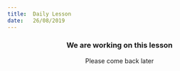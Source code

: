 ```yaml
---
title:  Daily Lesson
date:   26/08/2019
---
```


### <center>We are working on this lesson</center>
<center>Please come back later</center>